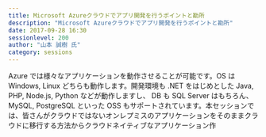 ```yaml
---
title: Microsoft Azureクラウドでアプリ開発を行うポイントと勘所
description: "Microsoft Azureクラウドでアプリ開発を行うポイントと勘所"
date: 2017-09-28 16:30
sessionlevel: 200
author: "山本 誠樹 氏"
category: sessions
---
```

Azure では様々なアプリケーションを動作させることが可能です。OS は Windows, Linux どちらも動作します。開発環境も .NET をはじめとした Java, PHP, Node.js, Python などが動作しますし、 DB も SQL Server はもちろん、 MySQL, PostgreSQL といった OSS もサポートされています。本セッションでは、皆さんがクラウドではないオンレプミスのアプリケーションをそのままクラウドに移行する方法からクラウドネイティブなアプリケーション作
